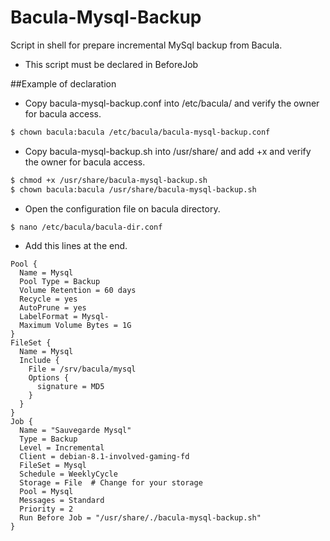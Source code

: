 # Bacula-Mysql-Backup
Script in shell for prepare incremental MySql backup from Bacula.

- This script must be declared in BeforeJob

##Example of declaration

- Copy bacula-mysql-backup.conf into /etc/bacula/ and verify the owner for bacula access.

```sh
$ chown bacula:bacula /etc/bacula/bacula-mysql-backup.conf
```

- Copy bacula-mysql-backup.sh into /usr/share/ and add +x and verify the owner for bacula access.

```sh
$ chmod +x /usr/share/bacula-mysql-backup.sh
$ chown bacula:bacula /usr/share/bacula-mysql-backup.sh
```

- Open the configuration file on bacula directory.

```sh
$ nano /etc/bacula/bacula-dir.conf
```

- Add this lines at the end.

```
Pool {
  Name = Mysql
  Pool Type = Backup
  Volume Retention = 60 days
  Recycle = yes
  AutoPrune = yes
  LabelFormat = Mysql-
  Maximum Volume Bytes = 1G
}
FileSet {
  Name = Mysql
  Include {
    File = /srv/bacula/mysql
    Options {
      signature = MD5
    }
  }
}
Job {
  Name = "Sauvegarde Mysql"
  Type = Backup
  Level = Incremental
  Client = debian-8.1-involved-gaming-fd
  FileSet = Mysql
  Schedule = WeeklyCycle
  Storage = File  # Change for your storage
  Pool = Mysql
  Messages = Standard
  Priority = 2
  Run Before Job = "/usr/share/./bacula-mysql-backup.sh"
}
```
